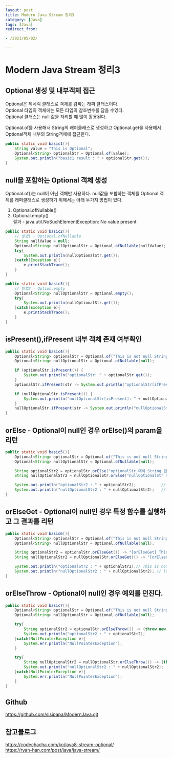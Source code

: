 ```yaml
---
layout: post 
title: Modern Java Stream 정리3
category: [Java]
tags: [Java]
redirect_from:

- /2021/05/02/

---
```


# Modern Java Stream 정리3
  
## Optional 생성 및 내부객체 접근
Optional은 제네릭 클래스로 객체를 감싸는 래퍼 클래스이다.  
Optional 타입의 객체에는 모든 타입의 참조변수를 담을 수있다.   
Optional 클래스는 null 값을 처리할 떄 많이 활용된다.  

Optional.of를 사용해서 String의 래퍼클래스로 생성하고 Optional.get을 사용해서 Optional객체 내부의 String객체에 접근한다.  
```java  
public static void basic1(){
    String value = "This is Optional";
    Optional<String> optionalStr = Optional.of(value);
    System.out.println("basic1 result : " + optionalStr.get());
}
```  
  
## null을 포함하는 Optional 객체 생성  
Optional.of()는 null이 아닌 객체만 사용하다. null값을 포함하는 객체를 Optional 객체를 래퍼클래스로 생성하기 위해서는 아래 두가지 방법이 있다.   
1. Optional.ofNullable()  
2. Optional.empty()  
결과 - java.util.NoSuchElementException: No value present    
```java  
public static void basic2(){
    // 방법1 - Optional.ofNullable
    String nullValue = null;
    Optional<String> nullOptionalStr = Optional.ofNullable(nullValue);
    try{
        System.out.println(nullOptionalStr.get());
    }catch(Exception e){
        e.printStackTrace();
    }
}
```  
```java  
public static void basic3(){
    // 방법2 - Option.empty
    Optional<String> nullOptionalStr = Optional.empty();
    try{
        System.out.println(nullOptionalStr.get());
    }catch(Exception e){
        e.printStackTrace();
    }
}
```    
  
## isPresent(),ifPresent 내부 객체 존재 여부확인  
```java  
public static void basic4(){
    Optional<String> optionalStr = Optional.of("This is not null String");
    Optional<String> nullOptionalStr = Optional.ofNullable(null);

    if (optionalStr.isPresent()) {
        System.out.println("optionalStr: " + optionalStr.get());
    }
    optionalStr.ifPresent(str -> System.out.println("optionalStr[ifPresent] : " + optionalStr.get()));

    if (nullOptionalStr.isPresent()) {
        System.out.println("nullOptionalStr[isPresent]: " + nullOptionalStr.get());
    }
    nullOptionalStr.ifPresent(str -> System.out.println("nullOptionalStr[ifPresent] : " + nullOptionalStr.get()));
}
```

## orElse - Optional이 null인 경우 orElse()의 param을 리턴  
```java  
public static void basic5(){
    Optional<String> optionalStr = Optional.of("This is not null String");
    Optional<String> nullOptionalStr = Optional.ofNullable(null);

    String optionalStr2 = optionalStr.orElse("optionalStr 대체 String 입니다.");
    String nullOptionalStr2 = nullOptionalStr.orElse("nullOptionalStr 대체 String 입니다.");

    System.out.println("optionalStr2 : " + optionalStr2);           // This is not null String
    System.out.println("nullOptionalStr2 : " + nullOptionalStr2);   // nullOptionalStr 대체 String 입니다.
}
```

## orElseGet - Optional이 null인 경우 특정 함수를 실행하고 그 결과를 리턴
```java  
public static void basic6(){
    Optional<String> optionalStr = Optional.of("This is not null String");
    Optional<String> nullOptionalStr = Optional.ofNullable(null);

    String optionalStr2 = optionalStr.orElseGet(() -> "[orElseGet] This is not null String");
    String nullOptionalStr2 = nullOptionalStr.orElseGet(() -> "[orElseGet] This is null String");

    System.out.println("optionalStr2 : " + optionalStr2);// This is not null String
    System.out.println("nullOptionalStr2 : " + nullOptionalStr2); // [orElseGet] This is null String
}
```  

## orElseThrow - Optional이 null인 경우 예외를 던진다.
```java  
public static void basic7(){
    Optional<String> optionalStr = Optional.of("This is not null String");
    Optional<String> nullOptionalStr = Optional.ofNullable(null);

    try{
        String optionalStr2 = optionalStr.orElseThrow(() -> {throw new NullPointerException();});
        System.out.println("optionalStr2 : " + optionalStr2);
    }catch(NullPointerException e){
        System.err.println("NullPointerException");
    }

    try{
        String nullOptionalStr2 = nullOptionalStr.orElseThrow(() -> {throw new NullPointerException();});
        System.out.println("nullOptionalStr2 : " + nullOptionalStr2);
    }catch(NullPointerException e){
        System.err.println("NullPointerException");
    }
}
```

## Github
<https://github.com/sisipapa/ModernJava.git>

## 참고블로그
https://codechacha.com/ko/java8-stream-optional/  
https://ryan-han.com/post/java/java-stream/  
